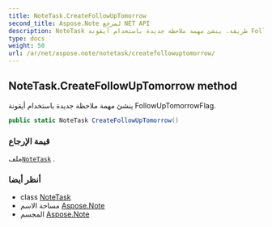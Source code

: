 ```yaml
---
title: NoteTask.CreateFollowUpTomorrow
second_title: Aspose.Note لمرجع NET API
description: NoteTask طريقة. ينشئ مهمة ملاحظة جديدة باستخدام أيقونة FollowUpTomorrowFlag.
type: docs
weight: 50
url: /ar/net/aspose.note/notetask/createfollowuptomorrow/
---
```

## NoteTask.CreateFollowUpTomorrow method

ينشئ مهمة ملاحظة جديدة باستخدام أيقونة FollowUpTomorrowFlag.

```csharp
public static NoteTask CreateFollowUpTomorrow()
```

### قيمة الإرجاع

ملف[`NoteTask`](../) .

### أنظر أيضا

* class [NoteTask](../)
* مساحة الاسم [Aspose.Note](../../notetask/)
* المجسم [Aspose.Note](../../../)


